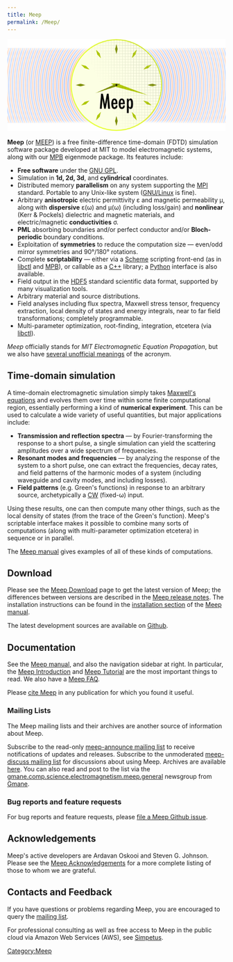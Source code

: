 ```yaml
---
title: Meep
permalink: /Meep/
---
```



![440px|center|Meep logo banner](images/Meep-banner.png)

 **Meep** (or [MEEP](Meep_acronym_expansions.md)) is a free finite-difference time-domain (FDTD) simulation software package developed at MIT to model electromagnetic systems, along with our [MPB](http://ab-initio.mit.edu/wiki/index.php/MPB) eigenmode package. Its features include:

-   **Free software** under the [GNU GPL](https://en.wikipedia.org/wiki/GNU_General_Public_License).
-   Simulation in **1d, 2d, 3d**, and **cylindrical** coordinates.
-   Distributed memory **parallelism** on any system supporting the [MPI](https://en.wikipedia.org/wiki/MPI) standard. Portable to any Unix-like system ([GNU/Linux](https://en.wikipedia.org/wiki/Linux) is fine).
-   Arbitrary **anisotropic** electric permittivity ε and magnetic permeability μ, along with **dispersive** ε(ω) and μ(ω) (including loss/gain) and **nonlinear** (Kerr & Pockels) dielectric and magnetic materials, and electric/magnetic **conductivities** σ.
-   **PML** absorbing boundaries and/or perfect conductor and/or **Bloch-periodic** boundary conditions.
-   Exploitation of **symmetries** to reduce the computation size — even/odd mirror symmetries and 90°/180° rotations.
-   Complete **scriptability** — either via a [Scheme](https://en.wikipedia.org/wiki/Scheme_programming_language) scripting front-end (as in [libctl](http://ab-initio.mit.edu/wiki/index.php/Libctl) and [MPB](http://ab-initio.mit.edu/wiki/index.php/MPB)), or callable as a [C++](https://en.wikipedia.org/wiki/C_plus_plus) library; a [Python](https://en.wikipedia.org/wiki/Python_programming_language) interface is also available.
-   Field output in the [HDF5](https://en.wikipedia.org/wiki/HDF5) standard scientific data format, supported by many visualization tools.
-   Arbitrary material and source distributions.
-   Field analyses including flux spectra, Maxwell stress tensor, frequency extraction, local density of states and energy integrals, near to far field transformations; completely programmable.
-   Multi-parameter optimization, root-finding, integration, etcetera (via [libctl](http://ab-initio.mit.edu/wiki/index.php/Libctl)).

*Meep* officially stands for *MIT Electromagnetic Equation Propagation*, but we also have [several unofficial meanings](Meep_acronym_expansions.md) of the acronym.

Time-domain simulation
----------------------

A time-domain electromagnetic simulation simply takes [Maxwell's equations](https://en.wikipedia.org/wiki/Maxwell's_equations) and evolves them over time within some finite computational region, essentially performing a kind of **numerical experiment**. This can be used to calculate a wide variety of useful quantities, but major applications include:

-   **Transmission and reflection spectra** — by Fourier-transforming the response to a short pulse, a single simulation can yield the scattering amplitudes over a wide spectrum of frequencies.
-   **Resonant modes and frequencies** — by analyzing the response of the system to a short pulse, one can extract the frequencies, decay rates, and field patterns of the harmonic modes of a system (including waveguide and cavity modes, and including losses).
-   **Field patterns** (e.g. Green's functions) in response to an arbitrary source, archetypically a [CW](https://en.wikipedia.org/wiki/Continuous_wave) (fixed-ω) input.

Using these results, one can then compute many other things, such as the local density of states (from the trace of the Green's function). Meep's scriptable interface makes it possible to combine many sorts of computations (along with multi-parameter optimization etcetera) in sequence or in parallel.

The [Meep manual](Meep_manual.md) gives examples of all of these kinds of computations.

Download
--------

Please see the [Meep Download](Meep_Download.md) page to get the latest version of Meep; the differences between versions are described in the [Meep release notes](Meep_release_notes.md). The installation instructions can be found in the [installation section](Meep_Installation.md) of the [Meep manual](Meep_manual.md).

The latest development sources are available on [Github](https://github.com/stevengj/meep).

Documentation
-------------

See the [Meep manual](Meep_manual.md), and also the navigation sidebar at right. In particular, the [Meep Introduction](Meep_Introduction.md) and [Meep Tutorial](Meep_Tutorial.md) are the most important things to read. We also have a [Meep FAQ](Meep_FAQ.md).

Please [cite Meep](Citing_Meep.md) in any publication for which you found it useful.

### Mailing Lists

The Meep mailing lists and their archives are another source of information about Meep.

Subscribe to the read-only [meep-announce mailing list](http://ab-initio.mit.edu/cgi-bin/mailman/listinfo/meep-announce) to receive notifications of updates and releases. Subscribe to the unmoderated [meep-discuss mailing list](http://ab-initio.mit.edu/cgi-bin/mailman/listinfo/meep-discuss) for discussions about using Meep. Archives are available [here](https://www.mail-archive.com/meep-discuss@ab-initio.mit.edu/). You can also read and post to the list via the [gmane.comp.science.electromagnetism.meep.general](news://news.gmane.org/gmane.comp.science.electromagnetism.meep.general) newsgroup from [Gmane](http://www.gmane.org/).

### Bug reports and feature requests

For bug reports and feature requests, please [file a Meep Github issue](https://github.com/stevengj/meep/issues).

Acknowledgements
----------------

Meep's active developers are Ardavan Oskooi and Steven G. Johnson. Please see the [Meep Acknowledgements](Meep_Acknowledgements.md) for a more complete listing of those to whom we are grateful.

Contacts and Feedback
---------------------

If you have questions or problems regarding Meep, you are encouraged to query the [mailing list](https://www.mail-archive.com/meep-discuss@ab-initio.mit.edu/).

For professional consulting as well as free access to Meep in the public cloud via Amazon Web Services (AWS), see [Simpetus](http://www.simpetuscloud.com).

[Category:Meep](Meep.md)
